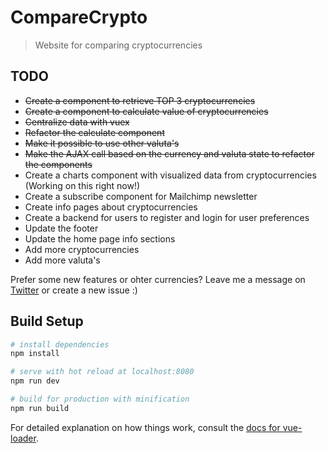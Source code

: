 # CompareCrypto

> Website for comparing cryptocurrencies

## TODO

 * ~~Create a component to retrieve TOP 3 cryptocurrencies~~
 * ~~Create a component to calculate value of cryptocurrencies~~
 * ~~Centralize data with vuex~~ 
 * ~~Refactor the calculate component~~
 * ~~Make it possible to use other valuta's~~
 * ~~Make the AJAX call based on the currency and valuta state to refactor the components~~
 * Create a charts component with visualized data from cryptocurrencies (Working on this right now!)
 * Create a subscribe component for Mailchimp newsletter
 * Create info pages about cryptocurrencies
 * Create a backend for users to register and login for user preferences
 * Update the footer
 * Update the home page info sections
 * Add more cryptocurrencies
 * Add more valuta's

Prefer some new features or ohter currencies? Leave me a message on [Twitter](https://twitter.com/glenngijsberts) or create a new issue :)

## Build Setup

``` bash
# install dependencies
npm install

# serve with hot reload at localhost:8080
npm run dev

# build for production with minification
npm run build
```

For detailed explanation on how things work, consult the [docs for vue-loader](http://vuejs.github.io/vue-loader).

